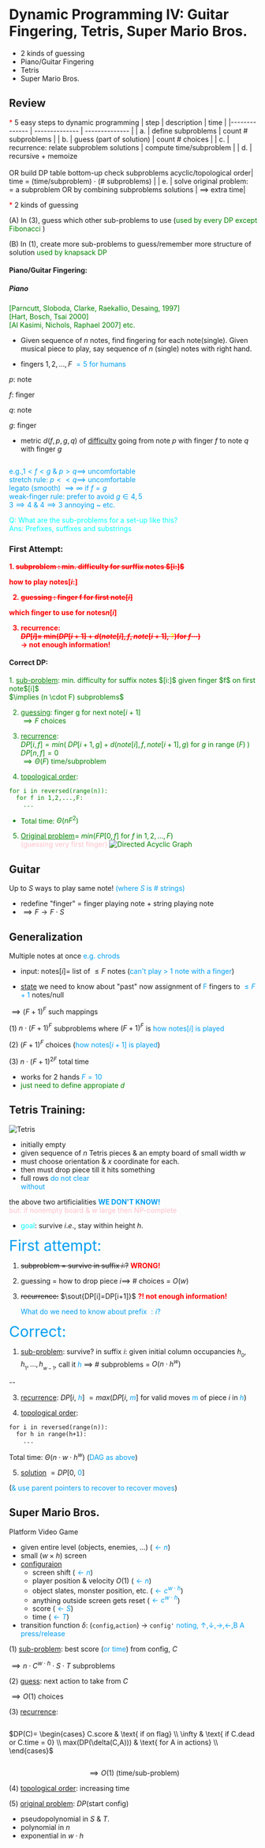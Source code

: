 # Dynamic Programming IV: Guitar Fingering, Tetris, Super Mario Bros.
- 2 kinds of guessing
- Piano/Guitar Fingering
- Tetris
- Super Mario Bros.

## Review

<span style="color:rgb(255,0,0)">*</span> 5 easy steps to dynamic programming
| step  | description   | time   |
|-------------- | -------------- | -------------- |
| a. | define subproblems     | count # subproblems |
| b. | guess (part of solution) | count # choices |
| c. | recurrence: relate subproblem solutions | compute time/subproblem | 
| d. | recursive + memoize <br/><br/> OR build DP table bottom-up check subproblems acyclic/topological order| time = (time/subproblem) $\cdot$ (# subproblems)  | 
| e. | solve original problem: <br/>= a subproblem OR by combining subproblems solutions | $\implies$ extra time|

<span style="color:rgb(255,0,0)">*</span> 2 kinds of guessing

(A) In (3), guess which other sub-problems to use 
(<span style="color:green">used by every DP except Fibonacci</span> )

(B) In (1), create more sub-problems to guess/remember more structure of solution 
<span style="color:green"> used by knapsack DP</span>

#### Piano/Guitar Fingering:
##### Piano
<span style="color:green">
  [Parncutt, Sloboda, Clarke, Raekallio, Desaing, 1997]<br/>
  [Hart, Bosch, Tsai 2000]<br/>
  [Al Kasimi, Nichols, Raphael 2007] etc.
</span>

- Given sequence of $n$ notes, find fingering for
each note(single). Given musical piece to play, say sequence of $n$ (single) notes
with right hand. 

- fingers $1,2,\dots, F$ <span style="color:rgb(0,158,241)">$=5$ for humans</span>

$p$: note

$f$: finger

$q$: note

$g$: finger

- metric $d(f,p,g,q)$ of <u>difficulty</u> going from note $p$ with finger $f$ to note
$q$ with finger $g$

<span style="color:rgb(0,158,241);display:flex;">

  e.g.,$1<f<g$ & $p>q \implies$ uncomfortable<br/>
  stretch rule: $p << q \implies$ uncomfortable<br/>
  legato (smooth) $\implies \infty$ if $f=g$<br/>
  weak-finger rule: prefer to avoid $g \in {4,5}$ <br/>
  $3\implies 4$ &  $4 \implies 3$ annoying ~ etc.

</span>


<span style="color:cyan">
  Q: What are the sub-problems for a set-up like this?<br/>
  Ans: Prefixes, suffixes and substrings
</span>

### First Attempt:
<span style="color:red; font-weight:bold">
1. <s style="color:red">subproblem : min. difficulty for surffix notes $[i:]$ </s>

<span style="color:red; font-weight:bold">how to play notes$[i:]$</span>

2. <s style="color:red">guessing : finger f for first note$[i]$</s>

<span style="color:red; font-weight:bold">which finger to use for notes$n[i]$</span>


3. recurrence: <br/>
<s style="color:red">$DP[i]=$ min($DP[i+1]+d(note[i],f,note[i+1],$ 
  <span style="color:yellow">?</span>)for $f \cdots$)</s><br/>
$\rightarrow$ not enough information!

</span>


#### Correct DP:
<span style="color:green;">
1. <u>sub-problem</u>: min. difficulty for suffix notes $[i:]$ given finger $f$ on
first note$[i]$<br/>
$\implies (n \cdot F) subproblems$


2. <u>guessing</u>: finger g for next note$[i+1]$<br/>
$\implies F$ choices


3. <u>recurrence</u>: <br/>
$DP[i,f]=min\left(\;DP[i+1,g]+d(note[i],f,note[i+1],g\right)$ for $g$ in range $(F)\;)$<br/>
$DP[n,f]=0$<br/>
$\implies \Theta(F)$ time/subproblem

4. <u>topological order</u>: <br/>
```
for i in reversed(range(n)):
  for f in 1,2,...,F:
    ...
```

  - Total time: $\Theta(nF^2)$

5. <u>Original problem</u>= $min(FP[0,f]$ for $f$ in $1,2,\dots,F$) <br/>
<span style="color:pink">(guessing very first finger)</span>
![Directed Acyclic Graph](graph0.jpg)

</span>

## Guitar
Up to $S$ ways to play same note! <span style="color:rgb(0,158,241)">(where $S$ is # strings)</span>
- redefine "finger" = finger playing note + string playing note
- $\implies F \rightarrow F \cdot S$ 

## Generalization

Multiple notes at once <span style="color:rgb(0,158,241)">e.g. chrods</span>

- input: notes$[i]=$ list of $\leq F$ notes 
(<span style="color:rgb(0,158,241)">can't play > 1 note with a finger</span>)

- <u>state</u> we need to know about "past" now assignment of <span style="color:rgb(0,158,241)">F</span>
fingers to <span style="color:rgb(0,158,241)">$\leq F+1$</span> notes/null

$\implies (F+1)^F$ such mappings

(1) $n \cdot (F+1)^F$ subproblems where $(F+1)^F$ is 
<span style="color:rgb(0,158,241)">how notes$[i]$ is played</span>

(2) $(F+1)^F$ choices (<span style="color:rgb(0,158,241)">how notes$[i+1]$ is played</span>)

(3) $n\cdot (F+1)^{2F}$ total time

- works for 2 hands <span style="color:rgb(0,158,241)">$F = 10$</span>
- <span style="color:green">just need to define appropiate $d$</span>


## Tetris Training:
![Tetris](graph1.jpg)
- initially empty
- given sequence of $n$ Tetris pieces & an empty board of small width $w$ 
- must choose orientation & $x$ coordinate for each.
- then must drop piece till it hits something
- full rows <span style="color:rgb(0,158,241)">do not clear <br/> without

the above two artificialities</span> <span style="color:rgb(0,158,241);font-weight:bold">WE DON'T KNOW!</span><br/>
<span style="color:pink">but: if nonempty board & $w$ large then NP-complete</span>
- <span style="color:cyan">goal</span>: survive $i.e.$, stay within height $h$.

<span style="color:rgb(0,158,241);font-size:30px">First attempt:</span>
1. <s> subproblem = survive in suffix $i:$?</s> <span style="color:red;font-weight:bold"> WRONG!</span>
2. guessing = how to drop piece $i \implies$ # choices = $O(w)$
3. <s>recurrence:</s> $\sout{DP[i]=DP[i+1]}$ 
<span style="color:red;font-weight:bold">?! not enough information!</span>

    <span style="color:rgb(0,158,241)">What do we need to know about prefix $:i$?</span>

<span style="color:rgb(0,158,241);font-size:30px">Correct:</span>
1. <u>sub-problem</u>: survive? in suffix $i:$
  given initial column occupancies $h_{{}_0},h_{{}_1},\dots,h_{{}_{w-1}}$, call it
  <span style="color:rgb(0,158,241)">$h$</span>
  $\implies$ # subproblems = $O(n\cdot h^w)$

--

3. <u>recurrence</u>: $DP[i,$ <span style="color:rgb(0,158,241)">$h$</span>$]$
$=max(DP[i,$ <span style="color:rgb(0,158,241)">$m$</span>] for valid moves
<span style="color:rgb(0,158,241)">m</span> of piece $i$ in <span style="color:rgb(0,158,241)">$h$</span>)

4. <u>topological order</u>: <br/>
```
for i in reversed(range(n)):
  for h in range(h+1):
    ...
```
Total time: $\Theta(n\cdot w\cdot h^w)$
(<span style="color:rgb(0,158,241)">DAG as above</span>)

5. <u> solution</u> $=DP[0,$ <span style="color:rgb(0,158,241)">$0$</span>$]$

(<span style="color:rgb(0,158,241)">& use parent pointers to recover to recover moves</span>)

## Super Mario Bros.

Platform Video Game
- given entire level (objects, enemies, $\dots$) (<span style="color:rgb(0,158,241)">$\leftarrow n$</span>)
- small ($w \times h$) screen
- <u>configuraion</u>
  - screen shift (<span style="color:rgb(0,158,241)">$\leftarrow n$</span>)
  - player position & velocity $O(1)$ (<span style="color:rgb(0,158,241)">$\leftarrow n$</span>)
  - object slates, monster position, etc. (<span style="color:rgb(0,158,241)">$\leftarrow c^{w\cdot h}$</span>)
  - anything outside screen gets reset (<span style="color:rgb(0,158,241)">$\leftarrow c^{w\cdot h}$</span>)
  - score (<span style="color:rgb(0,158,241)">$\leftarrow S$</span>)
  - time (<span style="color:rgb(0,158,241)">$\leftarrow T$</span>)
- transition function $\delta$: (`config`,`action`) $\rightarrow$ `config'`
<span style="color:rgb(0,158,241)">noting, $\uparrow, \downarrow, \rightarrow, \leftarrow$,B A press/release</span>

(1) <u>sub-problem</u>: best score (<span style="color:rgb(0,158,241)">or time</span>) from config, $C$

$\implies n\cdot C^{w\cdot h}\cdot S \cdot T$ subproblems

(2) <u>guess</u>: next action to take from $C$

$\implies O(1)$ choices 

(3) <u>recurrence</u>: 

<div style="display:flex;flex-direction:column; align-items:center">

  $DP(C)= \begin{cases}
    C.score  & \text{ if on flag} \\
    \infty   & \text{ if C.dead or C.time = 0} \\
    max(DP(\delta(C,A)))   & \text{ for A in actions} \\
  \end{cases}$

  $\implies O(1) \text{ (time/sub-problem)}$
</div>
(4) <u>topological order</u>: increasing time

(5) <u>original problem</u>: $DP$(start config)

- pseudopolynomial in $S$ & $T$.
- polynomial in $n$
- exponential in $w \cdot h$
